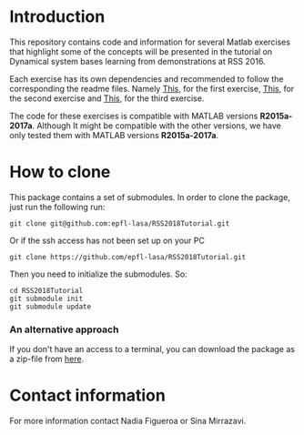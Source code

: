# Introduction

This repository contains code and information for several Matlab exercises that highlight some of the concepts will be presented in the tutorial on Dynamical system bases learning from demonstrations at RSS 2016.

Each exercise has its own dependencies and recommended to follow the corresponding the readme files. Namely [This](https://github.com/epfl-lasa/RSS2018Tutorial/blob/master/Exercise_1/README.md), for the first exercise,  [This](https://github.com/epfl-lasa/RSS2018Tutorial/blob/master/Exercise_2/README.md), for the second exercise and [This](https://github.com/epfl-lasa/RSS2018Tutorial/blob/master/Exercise_3/README.md), for the third exercise.

The code for these exercises is compatible with MATLAB versions **R2015a-2017a**. Although It might be compatible with the other versions, we have only tested them with MATLAB versions **R2015a-2017a**.

# How to clone
This package contains a set of submodules. In order to clone the package, just run the following run:

```
git clone git@github.com:epfl-lasa/RSS2018Tutorial.git
```
Or if the ssh access has not been set up on your PC 

```
git clone https://github.com/epfl-lasa/RSS2018Tutorial.git
```

Then you need to initialize the submodules. So:

```
cd RSS2018Tutorial
git submodule init
git submodule update
```
### An alternative approach
If you don't have an access to a terminal, you can download the package as a zip-file from [here](https://github.com/epfl-lasa/RSS2018Tutorial/releases).

# Contact information
For more information contact Nadia Figueroa or Sina Mirrazavi.
